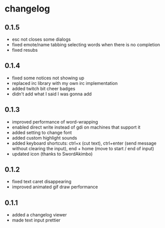 ﻿# changelog

## 0.1.5
- esc not closes some dialogs
- fixed emote/name tabbing selecting words when there is no completion
- fixed resubs

## 0.1.4
- fixed some notices not showing up
- replaced irc library with my own irc implementation
- added twitch bit cheer badges
- didn't add what I said I was gonna add

## 0.1.3
- improved performance of word-wrapping
- enabled direct write instead of gdi on machines that support it
- added setting to change font
- added custom highlight sounds
- added keyboard shortcuts: ctrl+x (cut text), ctrl+enter (send message without clearing the input), end + home (move to start / end of input)
- updated icon (thanks to SwordAkimbo)

## 0.1.2
- fixed text caret disappearing
- improved animated gif draw performance

## 0.1.1
- added a changelog viewer
- made text input prettier





